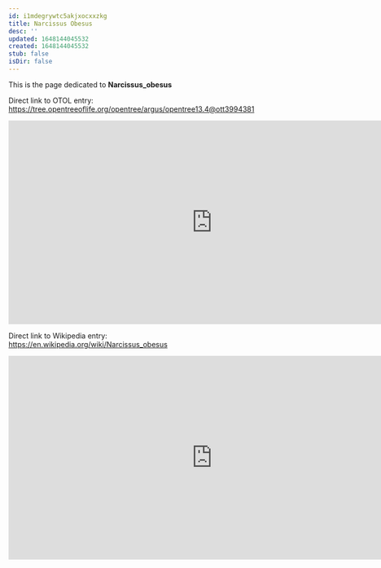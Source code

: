 ```yaml
---
id: i1mdegrywtc5akjxocxxzkg
title: Narcissus Obesus
desc: ''
updated: 1648144045532
created: 1648144045532
stub: false
isDir: false
---
```

This is the page dedicated to **Narcissus_obesus**


Direct link to OTOL entry: https://tree.opentreeoflife.org/opentree/argus/opentree13.4@ott3994381



<html>
    <body>
    <iframe src="https://tree.opentreeoflife.org/opentree/argus/opentree13.4@ott3994381"
    width="800" height="400" frameborder="0" allowfullscreen> </iframe>
    </body>
</html>
    


Direct link to Wikipedia entry: https://en.wikipedia.org/wiki/Narcissus_obesus



<html>
    <body>
    <iframe src="https://en.wikipedia.org/wiki/Narcissus_obesus"
    width="800" height="400" frameborder="0" allowfullscreen> </iframe>
    </body>
</html>
    
